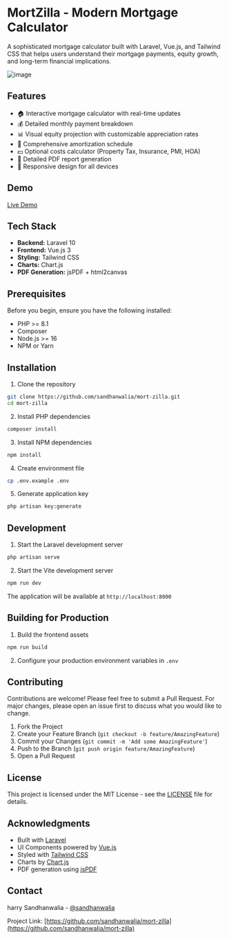 # MortZilla - Modern Mortgage Calculator

A sophisticated mortgage calculator built with Laravel, Vue.js, and Tailwind CSS that helps users understand their mortgage payments, equity growth, and long-term financial implications.

![image](https://github.com/user-attachments/assets/d1b556a6-2249-43be-b06b-984dcd86011c)


## Features

- 🏠 Interactive mortgage calculator with real-time updates
- 💰 Detailed monthly payment breakdown
- 📊 Visual equity projection with customizable appreciation rates
- 📅 Comprehensive amortization schedule
- 💵 Optional costs calculator (Property Tax, Insurance, PMI, HOA)
- 📑 Detailed PDF report generation
- 📱 Responsive design for all devices

## Demo

[Live Demo](https://mort-zilla.vercel.app) <!-- Will be available after deployment -->

## Tech Stack

- **Backend:** Laravel 10
- **Frontend:** Vue.js 3
- **Styling:** Tailwind CSS
- **Charts:** Chart.js
- **PDF Generation:** jsPDF + html2canvas

## Prerequisites

Before you begin, ensure you have the following installed:
- PHP >= 8.1
- Composer
- Node.js >= 16
- NPM or Yarn

## Installation

1. Clone the repository
```bash
git clone https://github.com/sandhanwalia/mort-zilla.git
cd mort-zilla
```

2. Install PHP dependencies
```bash
composer install
```

3. Install NPM dependencies
```bash
npm install
```

4. Create environment file
```bash
cp .env.example .env
```

5. Generate application key
```bash
php artisan key:generate
```

## Development

1. Start the Laravel development server
```bash
php artisan serve
```

2. Start the Vite development server
```bash
npm run dev
```

The application will be available at `http://localhost:8000`

## Building for Production

1. Build the frontend assets
```bash
npm run build
```

2. Configure your production environment variables in `.env`

## Contributing

Contributions are welcome! Please feel free to submit a Pull Request. For major changes, please open an issue first to discuss what you would like to change.

1. Fork the Project
2. Create your Feature Branch (`git checkout -b feature/AmazingFeature`)
3. Commit your Changes (`git commit -m 'Add some AmazingFeature'`)
4. Push to the Branch (`git push origin feature/AmazingFeature`)
5. Open a Pull Request

## License

This project is licensed under the MIT License - see the [LICENSE](LICENSE) file for details.

## Acknowledgments

- Built with [Laravel](https://laravel.com)
- UI Components powered by [Vue.js](https://vuejs.org)
- Styled with [Tailwind CSS](https://tailwindcss.com)
- Charts by [Chart.js](https://www.chartjs.org)
- PDF generation using [jsPDF](https://github.com/parallax/jsPDF)

## Contact

harry Sandhanwalia - [@sandhanwalia](https://www.linkedin.com/in/sandhanwalia/)

Project Link: [https://github.com/sandhanwalia/mort-zilla](https://github.com/sandhanwalia/mort-zilla)
